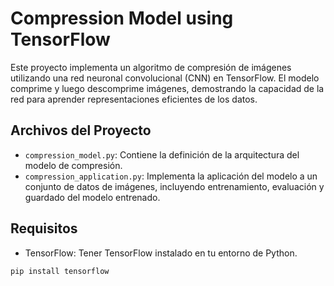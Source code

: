 # Compression Model using TensorFlow

Este proyecto implementa un algoritmo de compresión de imágenes utilizando una red neuronal convolucional (CNN) en TensorFlow. El modelo comprime y luego descomprime imágenes, demostrando la capacidad de la red para aprender representaciones eficientes de los datos.

## Archivos del Proyecto

- `compression_model.py`: Contiene la definición de la arquitectura del modelo de compresión.
- `compression_application.py`: Implementa la aplicación del modelo a un conjunto de datos de imágenes, incluyendo entrenamiento, evaluación y guardado del modelo entrenado.

## Requisitos

- TensorFlow: Tener TensorFlow instalado en tu entorno de Python.

```bash
pip install tensorflow
```

